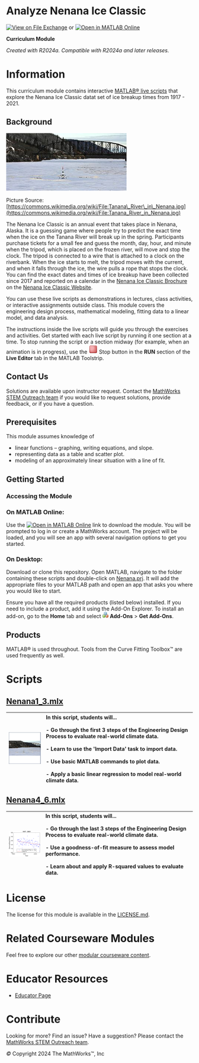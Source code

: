 
# Analyze Nenana Ice Classic

[![View on File Exchange](https://www.mathworks.com/matlabcentral/images/matlab-file-exchange.svg)](https://www.mathworks.com/matlabcentral/fileexchange/164811-analyze-nenana-ice-classic) or [![Open in MATLAB Online](https://www.mathworks.com/images/responsive/global/open-in-matlab-online.svg)](https://matlab.mathworks.com/open/github/v1?repo=MathWorks-Teaching-Resources/Analyze-Nenana-Ice-Classic&project=Nenana.prj)

**Curriculum Module**

_Created with R2024a. Compatible with R2024a and later releases._

# Information

This curriculum module contains interactive [MATLAB® live scripts](https://www.mathworks.com/products/matlab/live-editor.html) that explore the Nenana Ice Classic datat set of ice breakup times from 1917 \- 2021.


## Background

![image_0.png](Images/image_0.png)


Picture Source: [https://commons.wikimedia.org/wiki/File:Tanana\_River\_in\_Nenana.jpg](https://commons.wikimedia.org/wiki/File:Tanana_River_in_Nenana.jpg)


The Nenana Ice Classic is an annual event that takes place in Nenana, Alaska. It is a guessing game where people try to predict the exact time when the ice on the Tanana River will break up in the spring. Participants purchase tickets for a small fee and guess the month, day, hour, and minute when the tripod, which is placed on the frozen river, will move and stop the clock. The tripod is connected to a wire that is attached to a clock on the riverbank. When the ice starts to melt, the tripod moves with the current, and when it falls through the ice, the wire pulls a rope that stops the clock. You can find the exact dates and times of ice breakup have been collected since 2017 and reported on a calendar in the [Nenana Ice Classic Brochure](https://www.nenanaakiceclassic.com/brochures) on the [Nenana Ice Classic Website](https://www.nenanaakiceclassic.com/).


You can use these live scripts as demonstrations in lectures, class activities, or interactive assignments outside class. This module covers the engineering design process, mathematical modeling, fitting data to a linear model, and data analysis.  


The instructions inside the live scripts will guide you through the exercises and activities. Get started with each live script by running it one section at a time. To stop running the script or a section midway (for example, when an animation is in progress), use the ![image_1.png](Images/image_1.png) Stop button in the **RUN** section of the **Live Editor** tab in the MATLAB Toolstrip.

## Contact Us

Solutions are available upon instructor request. Contact the [MathWorks STEM Outreach team](mailto:%20stemoutreach@groups.mathworks.com) if you would like to request solutions, provide feedback, or if you have a question.


## Prerequisites

This module assumes knowledge of 

-  linear functions – graphing, writing equations, and slope. 
-  representing data as a table and scatter plot. 
-  modeling of an approximately linear situation with a line of fit. 

## Getting Started
### Accessing the Module
### **On MATLAB Online:**

Use the [![Open in MATLAB Online](https://www.mathworks.com/images/responsive/global/open-in-matlab-online.svg)](https://matlab.mathworks.com/open/github/v1?repo=MathWorks-Teaching-Resources/Analyze-Nenana-Ice-Classic&project=Nenana.prj) link to download the module. You will be prompted to log in or create a MathWorks account. The project will be loaded, and you will see an app with several navigation options to get you started.

### **On Desktop:**

Download or clone this repository. Open MATLAB, navigate to the folder containing these scripts and double\-click on [Nenana.prj](https://matlab.mathworks.com/open/github/v1?repo=MathWorks-Teaching-Resources/Analyze-Nenana-Ice-Classic&project=Nenana.prj). It will add the appropriate files to your MATLAB path and open an app that asks you where you would like to start. 


Ensure you have all the required products (listed below) installed. If you need to include a product, add it using the Add\-On Explorer. To install an add\-on, go to the **Home** tab and select  ![image_3.png](Images/image_3.png) **Add-Ons** > **Get Add-Ons**. 


## Products

MATLAB® is used throughout. Tools from the Curve Fitting Toolbox™ are used frequently as well. 

# Scripts

## [**Nenana1\_3.mlx**](./Nenana1_3.mlx) 
| ![image_4.png](Images/image_4.png) <br>  | **In this script, students will...** <br> <br>-  Go through the first 3 steps of the Engineering Design Process to evaluate real\-world climate data.  <br> <br>-  Learn to use the 'Import Data' task to import data. <br> <br>-  Use basic MATLAB commands to plot data. <br> <br>-  Apply a basic linear regression to model real\-world climate data. <br>   |
| :-- | :-- |

## [**Nenana4\_6.mlx**](./Nenana4_6.mlx) 
| ![image_5.png](Images/image_5.png) <br>  | **In this script, students will...** <br> <br>-  Go through the last 3 steps of the Engineering Design Process to evaluate real\-world climate data.  <br> <br>-  Use a goodness\-of\-fit measure to assess model performance. <br> <br>-  Learn about and apply R\-squared values to evaluate data.  <br>   |
| :-- | :-- |

# License

The license for this module is available in the [LICENSE.md](https://github.com/MathWorks-Teaching-Resources/Analyze-Nenana-Ice-Classic/blob/release/LICENSE).

# Related Courseware Modules

Feel free to explore our other [modular courseware content](https://www.mathworks.com/matlabcentral/fileexchange/?q=tag%3A%22courseware+module%22&sort=downloads_desc_30d).

# Educator Resources
-  [Educator Page](https://www.mathworks.com/academia/educators.html) 

# Contribute 

Looking for more? Find an issue? Have a suggestion? Please contact the [MathWorks STEM Outreach team](mailto:%20stemoutreach@groups.mathworks.com).


 *©* Copyright 2024 The MathWorks™, Inc




